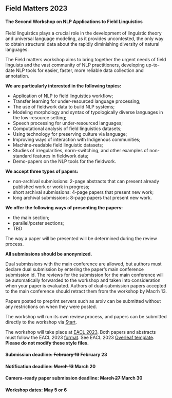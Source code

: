 <script>document.title = "Field Matters | Call for papers";</script>

<head>
<meta property="og:title" content="Field Matters | Call for papers">
<meta property="og:description" content="The second workshop on applying NLP to field linguistics">
<meta property="og:image" content="https://github.com/field-matters/field-matters.github.io/blob/main/logo.jpg?raw=true">
</head>

## Field Matters 2023
#### The Second Workshop on NLP Applications to Field Linguistics

Field linguistics plays a crucial role in the development of linguistic theory and universal language modeling, as it provides uncontested, the only way to obtain structural data about the rapidly diminishing diversity of natural languages.

The Field matters workshop aims to bring together the urgent needs of field linguists and the vast community of NLP practitioners, developing up-to-date NLP tools for easier, faster, more reliable data collection and annotation.

**We are particularly interested in the following topics:**
+ Application of NLP to field linguistics workflow;
+ Transfer learning for under-resourced language processing;
+ The use of fieldwork data to build NLP systems;
+ Modeling morphology and syntax of typologically diverse languages in the low-resource setting;
+ Speech processing for under-resourced languages;
+ Computational analysis of field linguistics datasets;
+ Using technology for preserving culture via language;
+ Improving ways of interaction with Indigenous communities;
+ Machine-readable field linguistic datasets;
+ Studies of irregularities, norm-switching, and other examples of non-standard features in fieldwork data;
+ Demo-papers on the NLP tools for the fieldwork.


**We accept three types of papers:**
+ non-archival submissions: 2-page abstracts that can present already published work or work in progress;
+ short archival submissions: 4-page papers that present new work;
+ long archival submissions: 8-page papers that present new work.

**We offer the following ways of presenting the papers:**
+ the main section;
+ parallel/poster sections;
+ TBD

The way a paper will be presented will be determined during the review process.

**All submissions should be anonymized.**

Dual submissions with the main conference are allowed, but authors must declare dual submission by entering the paper’s main conference submission id. The reviews for the submission for the main conference will be automatically forwarded to the workshop and taken into consideration when your paper is evaluated. Authors of dual-submission papers accepted to the main conference should retract them from the workshop by Macrh 13.

Papers posted to preprint servers such as arxiv can be submitted without any restrictions on when they were posted.

The workshop will run its own review process, and papers can be submitted directly to the workshop via [Start](https://softconf.com/eacl2023/FieldMatters2023/).

The workshop will take place at [EACL 2023](https://2023.eacl.org/).
Both papers and abstracts must follow the EACL 2023 [format](https://2023.eacl.org/calls/styles/). See EACL 2023 [Overleaf template](https://www.overleaf.com/latex/templates/eacl-2023-proceedings-template/fvjkskgsmgnh). **Please do not modify these style files.**

#### Submission deadline: ~~February 13~~ February 23
#### Notification deadline: ~~March 13~~ March 20
#### Camera-ready paper submission deadline: ~~March 27~~ March 30
#### Workshop dates: May 5 or 6
